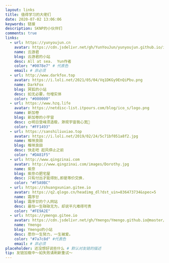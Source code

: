 ```yaml
---
layout: links
title: 值得学习的大佬们
date: 2020-07-02 13:06:06
keywords: 链接
description: SKNP的小伙伴们
comments: true
links:
  - url: https://yunyoujun.cn
    avatar: https://cdn.jsdelivr.net/gh/YunYouJun/yunyoujun.github.io/images/avatar.jpg
    name: 云游君
    blog: 云游君的小站
    desc: All at sea.  Yun作者
    color: "#0078e7" # 代表色
    email: # 非必须
  - url: http://www.darkfox.top
    avatar: https://i.loli.net/2021/05/04/Vq1DKGy9EnQiPbu.png
    name: DarkFox
    blog: 冥狐的小站
    desc: 如无必要，勿增实体
    color: "#000000"
  - url: https://www.hzq.life
    avatar: https://netdisc-list.itpours.com/blog/ico_s/logo.png
    name: 新加卷
    blog: 新加卷的小宇宙
    desc: 🌞明日登峰须造极，渺观宇宙我心宽🌠
    color: "#FF1493"
  - url: https://sanshiliuxiao.top
    avatar: https://i.loli.net/2019/02/24/5c71bf051a8f2.jpg
    name: 椎咲良田
    blog: 椎咲良田
    desc: 快走吧 趁风停止之前
    color: "#DA81F5"
  - url: http://www.qingzinai.com
    avatar: http://www.qingzinai.com/images/Dorothy.jpg
    name: 紫奈
    blog: 紫奈の肥宅屋
    desc: 只有付出才能得到,即是等价交换.
    color: "#F5A9BC"
  - url: https://shuangxunian.gitee.io
    avatar: https://q2.qlogo.cn/headimg_dl?dst_uin=836473734&spec=5
    name: 霜序廿
    blog: 霜序廿的个人网站
    desc: 最怕一生碌碌无为，却说平凡难得可贵
    color: "#FE9A2E"
  - url: https://ymengo.gitee.io
    avatar: https://cdn.jsdelivr.net/gh/Ymengo/Ymengo.github.io@master/css/images/Gravater.jpg
    name: Ymengo
    blog: Ymengo的小站
    desc: 愿你一生努力，一生被爱。
    color: "#7a7c8d" #代表色
    email: # 非必须
placeholder: 还没想好说些什么 # 默认对友链的描述
tip: 友链加载中～如失败请刷新重试～
---
```


